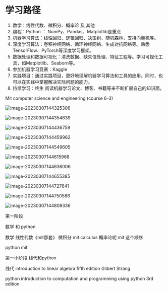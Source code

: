 # 学习路径



1. 数学：线性代数、微积分、概率论 及 其他
2. 编程：Python ： NumPy、Pandas、Matplotlib是重点
3. 机器学习算法：线性回归、逻辑回归、决策树、随机森林、支持向量机等。
4. 深度学习算法：卷积神经网络、循环神经网络、生成对抗网络等。熟悉TensorFlow、PyTorch等深度学习框架。
5. 数据处理和数据可视化：清洗数据、缺失值处理、特征工程等。学习可视化工具，如Matplotlib、Seaborn等。
6. 参加机器学习竞赛：Kaggle
7. 实践项目：通过实践项目，更好地理解机器学习算法和工具的应用。同时，也可以在实践中掌握解决实际问题的能力。
8. 持续学习：终生 阅读机器学习论文、博客、书籍等来不断扩展自己的知识面。



Mit computer science and engineering (course 6-3)

![image-20230307144325306](https://raw.githubusercontent.com/lunnche/picgo-image/main/image-20230307144325306.png)



![image-20230307144354639](https://raw.githubusercontent.com/lunnche/picgo-image/main/image-20230307144354639.png)



![image-20230307144436759](https://raw.githubusercontent.com/lunnche/picgo-image/main/image-20230307144436759.png)

![image-20230307144459962](https://raw.githubusercontent.com/lunnche/picgo-image/main/image-20230307144459962.png)



![image-20230307144549605](https://raw.githubusercontent.com/lunnche/picgo-image/main/image-20230307144549605.png)

![image-20230307144615968](https://raw.githubusercontent.com/lunnche/picgo-image/main/image-20230307144615968.png)



![image-20230307144636006](https://raw.githubusercontent.com/lunnche/picgo-image/main/image-20230307144636006.png)



![image-20230307144655385](https://raw.githubusercontent.com/lunnche/picgo-image/main/image-20230307144655385.png)

![image-20230307144727641](https://raw.githubusercontent.com/lunnche/picgo-image/main/image-20230307144727641.png)

![image-20230307144750586](https://raw.githubusercontent.com/lunnche/picgo-image/main/image-20230307144750586.png)



![image-20230307144809336](https://raw.githubusercontent.com/lunnche/picgo-image/main/image-20230307144809336.png)



第一阶段



数学 和 python

数学  线性代数《mit那套》 微积分 mit calculus 概率论呢 mit   这个顺序

python   mit



第一小阶段  线代和python

线代 introduction to linear algebra fifth edition   Gilbert Strang

python  introduction to computation and programming using python 3rd edition

